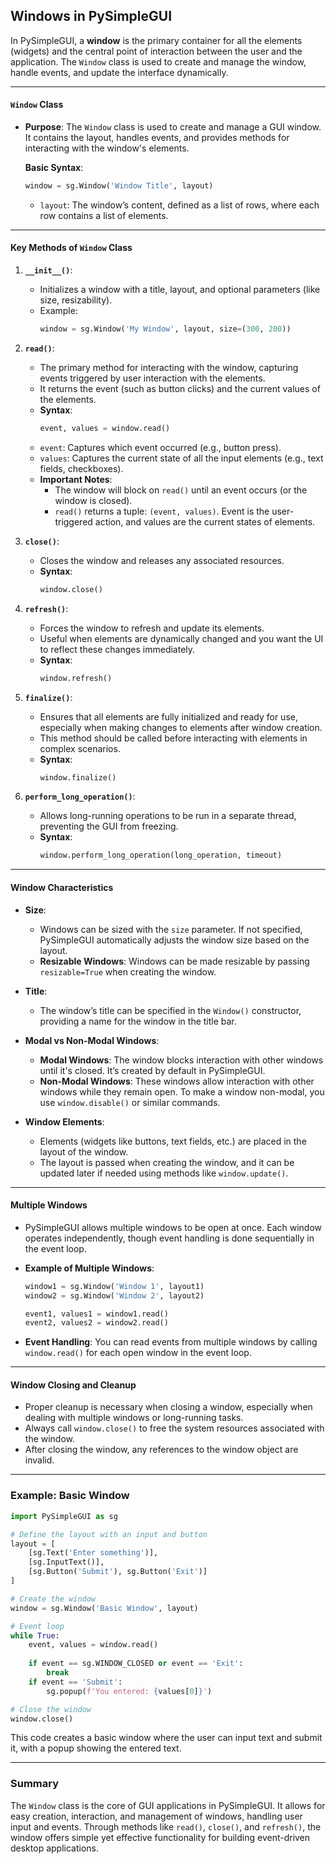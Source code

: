 ## Windows in PySimpleGUI

In PySimpleGUI, a **window** is the primary container for all the elements (widgets) and the central point of interaction between the user and the application. The `Window` class is used to create and manage the window, handle events, and update the interface dynamically.

---

#### `Window` Class
- **Purpose**: The `Window` class is used to create and manage a GUI window. It contains the layout, handles events, and provides methods for interacting with the window's elements.
  
  **Basic Syntax**:
  ```python
  window = sg.Window('Window Title', layout)
  ```
  
  - `layout`: The window’s content, defined as a list of rows, where each row contains a list of elements.

---

#### Key Methods of `Window` Class

1. **`__init__()`**: 
   - Initializes a window with a title, layout, and optional parameters (like size, resizability).
   - Example:
     ```python
     window = sg.Window('My Window', layout, size=(300, 200))
     ```

2. **`read()`**:
   - The primary method for interacting with the window, capturing events triggered by user interaction with the elements.
   - It returns the event (such as button clicks) and the current values of the elements.
   - **Syntax**: 
     ```python
     event, values = window.read()
     ```
   - `event`: Captures which event occurred (e.g., button press).
   - `values`: Captures the current state of all the input elements (e.g., text fields, checkboxes).
   - **Important Notes**:
     - The window will block on `read()` until an event occurs (or the window is closed).
     - `read()` returns a tuple: `(event, values)`. Event is the user-triggered action, and values are the current states of elements.

3. **`close()`**:
   - Closes the window and releases any associated resources.
   - **Syntax**:
     ```python
     window.close()
     ```

4. **`refresh()`**:
   - Forces the window to refresh and update its elements.
   - Useful when elements are dynamically changed and you want the UI to reflect these changes immediately.
   - **Syntax**:
     ```python
     window.refresh()
     ```

5. **`finalize()`**:
   - Ensures that all elements are fully initialized and ready for use, especially when making changes to elements after window creation.
   - This method should be called before interacting with elements in complex scenarios.
   - **Syntax**:
     ```python
     window.finalize()
     ```

6. **`perform_long_operation()`**:
   - Allows long-running operations to be run in a separate thread, preventing the GUI from freezing.
   - **Syntax**:
     ```python
     window.perform_long_operation(long_operation, timeout)
     ```

---

#### Window Characteristics

- **Size**:
  - Windows can be sized with the `size` parameter. If not specified, PySimpleGUI automatically adjusts the window size based on the layout.
  - **Resizable Windows**: Windows can be made resizable by passing `resizable=True` when creating the window.
  
- **Title**:
  - The window’s title can be specified in the `Window()` constructor, providing a name for the window in the title bar.
  
- **Modal vs Non-Modal Windows**:
  - **Modal Windows**: The window blocks interaction with other windows until it's closed. It’s created by default in PySimpleGUI.
  - **Non-Modal Windows**: These windows allow interaction with other windows while they remain open. To make a window non-modal, you use `window.disable()` or similar commands.

- **Window Elements**:
  - Elements (widgets like buttons, text fields, etc.) are placed in the layout of the window.
  - The layout is passed when creating the window, and it can be updated later if needed using methods like `window.update()`.

---

#### Multiple Windows
- PySimpleGUI allows multiple windows to be open at once. Each window operates independently, though event handling is done sequentially in the event loop.
- **Example of Multiple Windows**:
  ```python
  window1 = sg.Window('Window 1', layout1)
  window2 = sg.Window('Window 2', layout2)
  
  event1, values1 = window1.read()
  event2, values2 = window2.read()
  ```

- **Event Handling**: You can read events from multiple windows by calling `window.read()` for each open window in the event loop.

---

#### Window Closing and Cleanup
- Proper cleanup is necessary when closing a window, especially when dealing with multiple windows or long-running tasks.
- Always call `window.close()` to free the system resources associated with the window.
- After closing the window, any references to the window object are invalid.

---

### Example: Basic Window
```python
import PySimpleGUI as sg

# Define the layout with an input and button
layout = [
    [sg.Text('Enter something')],
    [sg.InputText()],
    [sg.Button('Submit'), sg.Button('Exit')]
]

# Create the window
window = sg.Window('Basic Window', layout)

# Event loop
while True:
    event, values = window.read()
    
    if event == sg.WINDOW_CLOSED or event == 'Exit':
        break
    if event == 'Submit':
        sg.popup(f'You entered: {values[0]}')

# Close the window
window.close()
```

This code creates a basic window where the user can input text and submit it, with a popup showing the entered text.

---

### Summary
The `Window` class is the core of GUI applications in PySimpleGUI. It allows for easy creation, interaction, and management of windows, handling user input and events. Through methods like `read()`, `close()`, and `refresh()`, the window offers simple yet effective functionality for building event-driven desktop applications.